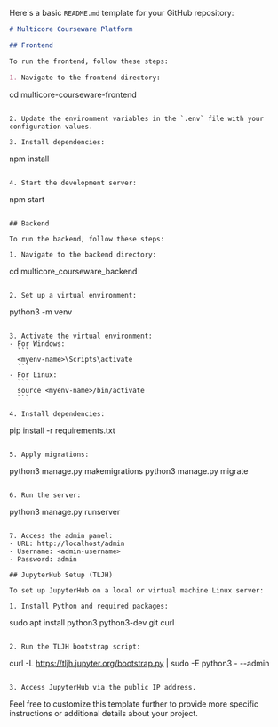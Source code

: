 Here's a basic `README.md` template for your GitHub repository:

```markdown
# Multicore Courseware Platform

## Frontend

To run the frontend, follow these steps:

1. Navigate to the frontend directory:
   ```
   cd multicore-courseware-frontend
   ```

2. Update the environment variables in the `.env` file with your configuration values.

3. Install dependencies:
   ```
   npm install
   ```

4. Start the development server:
   ```
   npm start
   ```

## Backend

To run the backend, follow these steps:

1. Navigate to the backend directory:
   ```
   cd multicore_courseware_backend
   ```

2. Set up a virtual environment:
   ```
   python3 -m venv <myenv-name>
   ```

3. Activate the virtual environment:
   - For Windows:
     ```
     <myenv-name>\Scripts\activate
     ```
   - For Linux:
     ```
     source <myenv-name>/bin/activate
     ```

4. Install dependencies:
   ```
   pip install -r requirements.txt
   ```

5. Apply migrations:
   ```
   python3 manage.py makemigrations
   python3 manage.py migrate
   ```

6. Run the server:
   ```
   python3 manage.py runserver
   ```

7. Access the admin panel:
   - URL: http://localhost/admin
   - Username: <admin-username>
   - Password: admin

## JupyterHub Setup (TLJH)

To set up JupyterHub on a local or virtual machine Linux server:

1. Install Python and required packages:
   ```
   sudo apt install python3 python3-dev git curl
   ```

2. Run the TLJH bootstrap script:
   ```
   curl -L https://tljh.jupyter.org/bootstrap.py | sudo -E python3 - --admin <admin-user-name>
   ```

3. Access JupyterHub via the public IP address.
```

Feel free to customize this template further to provide more specific instructions or additional details about your project.
